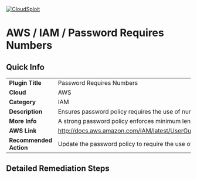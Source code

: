 [![CloudSploit](https://cloudsploit.com/img/logo-new-big-text-100.png "CloudSploit")](https://cloudsploit.com)

# AWS / IAM / Password Requires Numbers

## Quick Info

| | |
|-|-|
| **Plugin Title** | Password Requires Numbers |
| **Cloud** | AWS |
| **Category** | IAM |
| **Description** | Ensures password policy requires the use of numbers |
| **More Info** | A strong password policy enforces minimum length, expirations, reuse, and symbol usage |
| **AWS Link** | http://docs.aws.amazon.com/IAM/latest/UserGuide/Using_ManagingPasswordPolicies.html |
| **Recommended Action** | Update the password policy to require the use of numbers |

## Detailed Remediation Steps

